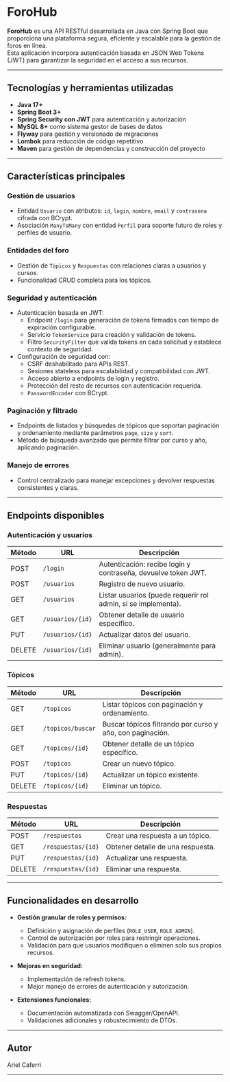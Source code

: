 # ForoHub

**ForoHub** es una API RESTful desarrollada en Java con Spring Boot que proporciona una plataforma segura, eficiente y escalable para la gestión de foros en línea.  
Esta aplicación incorpora autenticación basada en JSON Web Tokens (JWT) para garantizar la seguridad en el acceso a sus recursos.

---

## Tecnologías y herramientas utilizadas

- **Java 17+**  
- **Spring Boot 3+**  
- **Spring Security con JWT** para autenticación y autorización  
- **MySQL 8+** como sistema gestor de bases de datos  
- **Flyway** para gestión y versionado de migraciones  
- **Lombok** para reducción de código repetitivo  
- **Maven** para gestión de dependencias y construcción del proyecto  

---

## Características principales

### Gestión de usuarios  
- Entidad `Usuario` con atributos: `id`, `login`, `nombre`, `email` y `contrasena` cifrada con BCrypt.  
- Asociación `ManyToMany` con entidad `Perfil` para soporte futuro de roles y perfiles de usuario.

### Entidades del foro  
- Gestión de `Tópicos` y `Respuestas` con relaciones claras a usuarios y cursos.  
- Funcionalidad CRUD completa para los tópicos.

### Seguridad y autenticación  
- Autenticación basada en JWT:  
  - Endpoint `/login` para generación de tokens firmados con tiempo de expiración configurable.  
  - Servicio `TokenService` para creación y validación de tokens.  
  - Filtro `SecurityFilter` que valida tokens en cada solicitud y establece contexto de seguridad.  
- Configuración de seguridad con:  
  - CSRF deshabilitado para APIs REST.  
  - Sesiones stateless para escalabilidad y compatibilidad con JWT.  
  - Acceso abierto a endpoints de login y registro.  
  - Protección del resto de recursos con autenticación requerida.  
  - `PasswordEncoder` con BCrypt.

### Paginación y filtrado  
- Endpoints de listados y búsquedas de tópicos que soportan paginación y ordenamiento mediante parámetros `page`, `size` y `sort`.  
- Método de búsqueda avanzado que permite filtrar por curso y año, aplicando paginación.

### Manejo de errores  
- Control centralizado para manejar excepciones y devolver respuestas consistentes y claras.

---

## Endpoints disponibles

### Autenticación y usuarios  
| Método | URL             | Descripción                                        |  
|--------|-----------------|--------------------------------------------------|  
| POST   | `/login`        | Autenticación: recibe login y contraseña, devuelve token JWT. |  
| POST   | `/usuarios`     | Registro de nuevo usuario.                         |  
| GET    | `/usuarios`     | Listar usuarios (puede requerir rol admin, si se implementa). |  
| GET    | `/usuarios/{id}`| Obtener detalle de usuario específico.            |  
| PUT    | `/usuarios/{id}`| Actualizar datos del usuario.                      |  
| DELETE | `/usuarios/{id}`| Eliminar usuario (generalmente para admin).       |  

### Tópicos  
| Método | URL               | Descripción                                      |  
|--------|-------------------|------------------------------------------------|  
| GET    | `/topicos`        | Listar tópicos con paginación y ordenamiento.  |  
| GET    | `/topicos/buscar` | Buscar tópicos filtrando por curso y año, con paginación. |  
| GET    | `/topicos/{id}`   | Obtener detalle de un tópico específico.         |  
| POST   | `/topicos`        | Crear un nuevo tópico.                           |  
| PUT    | `/topicos/{id}`   | Actualizar un tópico existente.                  |  
| DELETE | `/topicos/{id}`   | Eliminar un tópico.                              |  

### Respuestas  
| Método | URL                 | Descripción                                    |  
|--------|---------------------|------------------------------------------------|  
| POST   | `/respuestas`       | Crear una respuesta a un tópico.                |  
| GET    | `/respuestas/{id}`  | Obtener detalle de una respuesta.               |  
| PUT    | `/respuestas/{id}`  | Actualizar una respuesta.                        |  
| DELETE | `/respuestas/{id}`  | Eliminar una respuesta.                          |  

---

## Funcionalidades en desarrollo

- **Gestión granular de roles y permisos:**  
  - Definición y asignación de perfiles (`ROLE_USER`, `ROLE_ADMIN`).  
  - Control de autorización por roles para restringir operaciones.  
  - Validación para que usuarios modifiquen o eliminen solo sus propios recursos.

- **Mejoras en seguridad:**  
  - Implementación de refresh tokens.  
  - Mejor manejo de errores de autenticación y autorización.

- **Extensiones funcionales:**  
  - Documentación automatizada con Swagger/OpenAPI.  
  - Validaciones adicionales y robustecimiento de DTOs.

---

## Autor

Ariel Caferri

---
